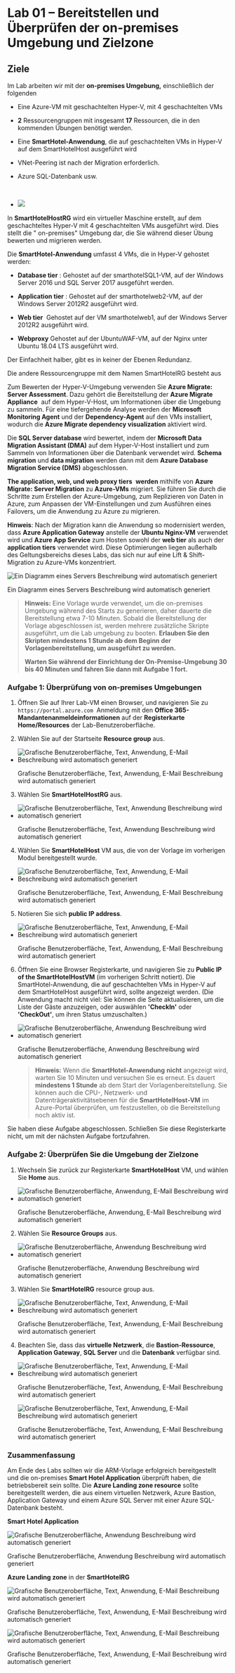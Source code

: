# Lab 01 – Bereitstellen und Überprüfen der on-premises Umgebung und Zielzone

## Ziele

Im Lab arbeiten wir mit der **on-premises Umgebung,** einschließlich der
folgenden

- Eine Azure-VM mit geschachtelten Hyper-V, mit 4 geschachtelten VMs

- **2** Ressourcengruppen mit insgesamt **17** Ressourcen, die in den
  kommenden Übungen benötigt werden.

- Eine **SmartHotel-Anwendung**, die auf geschachtelten VMs in Hyper-V
  auf dem SmartHotelHost ausgeführt wird

- VNet-Peering ist nach der Migration erforderlich.

- Azure SQL-Datenbank usw.

&nbsp;

- ![](./media/image1.jpg)

In **SmartHotelHostRG** wird ein virtueller Maschine erstellt, auf dem
geschachteltes Hyper-V mit 4 geschachtelten VMs ausgeführt wird. Dies
stellt die " on-premises" Umgebung dar, die Sie während dieser Übung
bewerten und migrieren werden.

Die **SmartHotel-Anwendung** umfasst 4 VMs, die in Hyper-V gehostet
werden:

- **Database tier** : Gehostet auf der smarthotelSQL1-VM, auf der
  Windows Server 2016 und SQL Server 2017 ausgeführt werden.

- **Application tier** : Gehostet auf der smarthotelweb2-VM, auf der
  Windows Server 2012R2 ausgeführt wird.

- **Web tier**  Gehostet auf der VM smarthotelweb1, auf der Windows
  Server 2012R2 ausgeführt wird.

- **Webproxy** Gehostet auf der UbuntuWAF-VM, auf der Nginx unter Ubuntu
  18.04 LTS ausgeführt wird.

Der Einfachheit halber, gibt es in keiner der Ebenen Redundanz.

Die andere Ressourcengruppe mit dem Namen SmartHotelRG besteht aus

Zum Bewerten der Hyper-V-Umgebung verwenden Sie **Azure Migrate: Server
Assessment**. Dazu gehört die Bereitstellung der **Azure Migrate
Appliance**  auf dem Hyper-V-Host, um Informationen über die Umgebung zu
sammeln. Für eine tiefergehende Analyse werden der **Microsoft
Monitoring Agent** und der **Dependency-Agent** auf den VMs installiert,
wodurch die **Azure Migrate dependency visualization** aktiviert wird.

Die **SQL Server database** wird bewertet, indem der **Microsoft Data
Migration Assistant (DMA)** auf dem Hyper-V-Host installiert und zum
Sammeln von Informationen über die Datenbank verwendet wird. **Schema
migration** und **data migration** werden dann mit dem **Azure Database
Migration Service (DMS)** abgeschlossen.

**The application, web, und web proxy tiers**  **werden** mithilfe von
**Azure Migrate: Server Migration** zu **Azure-VMs** migriert. Sie
führen Sie durch die Schritte zum Erstellen der Azure-Umgebung, zum
Replizieren von Daten in Azure, zum Anpassen der VM-Einstellungen und
zum Ausführen eines Failovers, um die Anwendung zu Azure zu migrieren.

**Hinweis**: Nach der Migration kann die Anwendung so modernisiert
werden, dass **Azure Application Gateway** anstelle der **Ubuntu
Nginx-VM** verwendet wird und **Azure App Service** zum Hosten sowohl
der **web tier** als auch der **application tiers** verwendet wird.
Diese Optimierungen liegen außerhalb des Geltungsbereichs dieses Labs,
das sich nur auf eine Lift & Shift-Migration zu Azure-VMs konzentriert.

![Ein Diagramm eines Servers Beschreibung wird automatisch
generiert](./media/image2.jpg)

Ein Diagramm eines Servers Beschreibung wird automatisch generiert

> **Hinweis:** Eine Vorlage wurde verwendet, um die on-premises Umgebung
> während des Starts zu generieren, daher dauerte die Bereitstellung
> etwa 7-10 Minuten. Sobald die Bereitstellung der Vorlage abgeschlossen
> ist, werden mehrere zusätzliche Skripte ausgeführt, um die Lab
> umgebung zu booten. **Erlauben Sie den Skripten mindestens 1 Stunde ab
> dem Beginn der Vorlagenbereitstellung, um ausgeführt zu werden.**
>
> **Warten Sie während der Einrichtung der On-Premise-Umgebung 30 bis 40
> Minuten und fahren Sie dann mit Aufgabe 1 fort.**

### Aufgabe 1: Überprüfung von on-premises Umgebungen 

1.  Öffnen Sie auf Ihrer Lab-VM einen Browser, und navigieren Sie zu
    `https://portal.azure.com`  Anmeldung mit den **Office
    365-Mandantenanmeldeinformationen** auf der **Registerkarte
    Home/Resources** der Lab-Benutzeroberfläche.

2.  Wählen Sie auf der Startseite **Resource group** aus.

- ![Grafische Benutzeroberfläche, Text, Anwendung, E-Mail Beschreibung
  wird automatisch generiert](./media/image3.png)

  Grafische Benutzeroberfläche, Text, Anwendung, E-Mail Beschreibung
  wird automatisch generiert

3.  Wählen Sie **SmartHotelHostRG** aus.

- ![Grafische Benutzeroberfläche, Text, Anwendung Beschreibung wird
  automatisch generiert](./media/image4.png)

  Grafische Benutzeroberfläche, Text, Anwendung Beschreibung wird
  automatisch generiert

4.  Wählen Sie **SmartHotelHost** VM aus, die von der Vorlage im
    vorherigen Modul bereitgestellt wurde.

- ![Grafische Benutzeroberfläche, Text, Anwendung, E-Mail Beschreibung
  wird automatisch generiert](./media/image5.png)

  Grafische Benutzeroberfläche, Text, Anwendung, E-Mail Beschreibung
  wird automatisch generiert

5.  Notieren Sie sich **public IP address**.

- ![Grafische Benutzeroberfläche, Text, Anwendung, E-Mail Beschreibung
  wird automatisch generiert](./media/image6.png)

  Grafische Benutzeroberfläche, Text, Anwendung, E-Mail Beschreibung
  wird automatisch generiert

6.  Öffnen Sie eine Browser Registerkarte, und navigieren Sie zu
    **Public IP of the SmartHotelHostVM** (im vorherigen Schritt
    notiert). Die SmartHotel-Anwendung, die auf geschachtelten VMs in
    Hyper-V auf dem SmartHotelHost ausgeführt wird, sollte angezeigt
    werden. (Die Anwendung macht nicht viel: Sie können die Seite
    aktualisieren, um die Liste der Gäste anzuzeigen, oder auswählen
    **'CheckIn'** oder **'CheckOut'**, um ihren Status umzuschalten.)

- ![Grafische Benutzeroberfläche, Anwendung Beschreibung wird
  automatisch generiert](./media/image7.png)

  Grafische Benutzeroberfläche, Anwendung Beschreibung wird automatisch
  generiert

  > **Hinweis:** Wenn die **SmartHotel-Anwendung** **nicht** angezeigt
  > wird, warten Sie 10 Minuten und versuchen Sie es erneut. Es dauert
  > **mindestens 1 Stunde** ab dem Start der Vorlagenbereitstellung. Sie
  > können auch die CPU-, Netzwerk- und Datenträgeraktivitätsebenen für
  > die **SmartHotelHost-VM** im Azure-Portal überprüfen, um
  > festzustellen, ob die Bereitstellung noch aktiv ist.

Sie haben diese Aufgabe abgeschlossen. Schließen Sie diese Registerkarte
nicht, um mit der nächsten Aufgabe fortzufahren.

### Aufgabe 2: Überprüfen Sie die Umgebung der Zielzone

1.  Wechseln Sie zurück zur Registerkarte **SmartHotelHost** VM, und
    wählen Sie **Home** aus.

- ![Grafische Benutzeroberfläche, Anwendung, E-Mail Beschreibung wird
  automatisch generiert](./media/image8.png)

  Grafische Benutzeroberfläche, Anwendung, E-Mail Beschreibung wird
  automatisch generiert

2.  Wählen Sie **Resource Groups** aus.

- ![Grafische Benutzeroberfläche, Anwendung Beschreibung wird
  automatisch generiert](./media/image9.png)

  Grafische Benutzeroberfläche, Anwendung Beschreibung wird automatisch
  generiert

3.  Wählen Sie **SmartHotelRG** resource group aus.

- ![Grafische Benutzeroberfläche, Text, Anwendung, E-Mail Beschreibung
  wird automatisch generiert](./media/image10.png)

  Grafische Benutzeroberfläche, Text, Anwendung, E-Mail Beschreibung
  wird automatisch generiert

4.  Beachten Sie, dass das **virtuelle Netzwerk**, die
    **Bastion-Ressource**, **Application Gateway**, **SQL Server** und
    die **Datenbank** verfügbar sind.

- ![Grafische Benutzeroberfläche, Text, Anwendung, E-Mail Beschreibung
  wird automatisch generiert](./media/image11.png)

  Grafische Benutzeroberfläche, Text, Anwendung, E-Mail Beschreibung
  wird automatisch generiert

  ![Grafische Benutzeroberfläche, Text, Anwendung, E-Mail Beschreibung
  wird automatisch generiert](./media/image12.png)

  Grafische Benutzeroberfläche, Text, Anwendung, E-Mail Beschreibung
  wird automatisch generiert

### Zusammenfassung

Am Ende des Labs sollten wir die ARM-Vorlage erfolgreich bereitgestellt
und die on-premises **Smart Hotel Application** überprüft haben, die
betriebsbereit sein sollte. Die **Azure Landing zone resource** sollte
bereitgestellt werden, die aus einem virtuellen Netzwerk, Azure Bastion,
Application Gateway und einem Azure SQL Server mit einer Azure
SQL-Datenbank besteht.

**Smart Hotel Application**

![Grafische Benutzeroberfläche, Anwendung Beschreibung wird automatisch
generiert](./media/image13.png)

Grafische Benutzeroberfläche, Anwendung Beschreibung wird automatisch
generiert

**Azure Landing zone** in der **SmartHotelRG**

![Grafische Benutzeroberfläche, Text, Anwendung, E-Mail Beschreibung
wird automatisch generiert](./media/image11.png)

Grafische Benutzeroberfläche, Text, Anwendung, E-Mail Beschreibung wird
automatisch generiert

![Grafische Benutzeroberfläche, Text, Anwendung, E-Mail Beschreibung
wird automatisch generiert](./media/image12.png)

Grafische Benutzeroberfläche, Text, Anwendung, E-Mail Beschreibung wird
automatisch generiert
